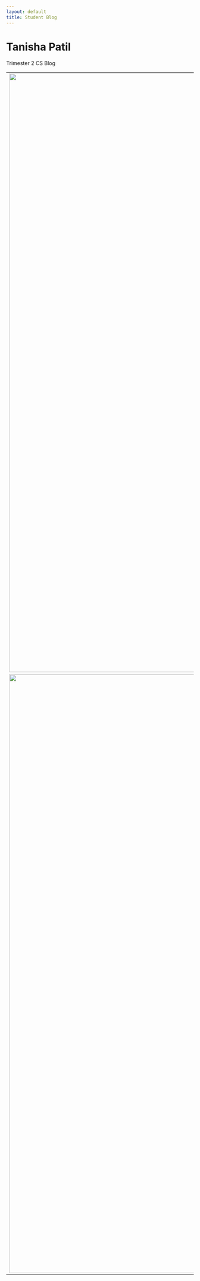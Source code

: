 ```yaml
---
layout: default
title: Student Blog
---
```


# Tanisha Patil 
Trimester 2 CS Blog



| | | |
|:-------------------------:|:-------------------------:|:-------------------------:|
|<img width="1604" alt="image" src="https://github.com/tanishapatil1234/tri2/assets/111611921/46f87952-8f15-41de-b4d3-3986598cc6e0">   |  <img width="1604" alt="image" src="https://github.com/tanishapatil1234/tri2/assets/111611921/2c632fa5-168f-43bc-bd01-71ae16332430"> |<img width="1604" alt="image" src="https://github.com/tanishapatil1234/tri2/assets/111611921/f716198e-ec80-4a3d-8c34-4ab373442ae8">|
|<img width="1604" alt="image" src="https://github.com/tanishapatil1234/tri2/assets/111611921/43a7eab5-4cad-4505-90dd-d5e4c3a0e7d6">  |  <img width="1604" alt="image" src="https://github.com/tanishapatil1234/tri2/assets/111611921/c8922aec-4f6a-4db6-8d64-e6447c6d691a">|<img width="1604" alt="image" src="https://github.com/tanishapatil1234/tri2/assets/111611921/ef443dca-6e7b-4121-960e-9e90ee3093e8">|
